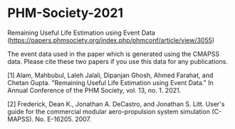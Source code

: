 # PHM-Society-2021
Remaining Useful Life Estimation using Event Data (https://papers.phmsociety.org/index.php/phmconf/article/view/3055)

The event data used in the paper which is generated using the CMAPSS data. Please cite these two papers if you use this data for any publications.

[1] Alam, Mahbubul, Laleh Jalali, Dipanjan Ghosh, Ahmed Farahat, and Chetan Gupta. "Remaining Useful Life Estimation using Event Data." In Annual Conference of the PHM Society, vol. 13, no. 1. 2021.

[2] Frederick, Dean K., Jonathan A. DeCastro, and Jonathan S. Litt. User's guide for the commercial modular aero-propulsion system simulation (C-MAPSS). No. E-16205. 2007.
